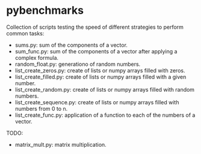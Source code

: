# pybenchmarks

Collection of scripts testing the speed of different strategies to perform common tasks:
- sums.py: sum of the components of a vector.
- sum_func.py: sum of the components of a vector after applying a complex formula.
- random_float.py: generationo of random numbers.
- list_create_zeros.py: create of lists or numpy arrays filled with zeros.
- list_create_filled.py: create of lists or numpy arrays filled with a given number.
- list_create_random.py: create of lists or numpy arrays filled with random numbers.
- list_create_sequence.py: create of lists or numpy arrays filled with numbers from 0 to n.
- list_create_func.py: application of a function to each of the numbers of a vector.

TODO:
- matrix_mult.py: matrix multiplication.